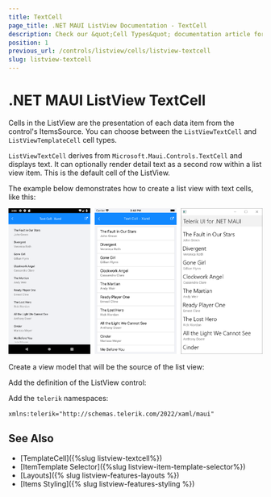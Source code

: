 ```yaml
---
title: TextCell
page_title: .NET MAUI ListView Documentation - TextCell
description: Check our &quot;Cell Types&quot; documentation article for Telerik ListView for .NET MAUI control.
position: 1
previous_url: /controls/listview/cells/listview-textcell
slug: listview-textcell
---
```


# .NET MAUI ListView TextCell

Cells in the ListView are the presentation of each data item from the control's ItemsSource. You can choose between the `ListViewTextCell` and `ListViewTemplateCell` cell types.

`ListViewTextCell` derives from `Microsoft.Maui.Controls.TextCell` and displays text. It can optionally render detail text as a second row within a list view item. This is the default cell of the ListView.

The example below demonstrates how to create a list view with text cells, like this:

![ListView Text Cell](../images/listview-celltypes-textcell.png)

Create a view model that will be the source of the list view:

<snippet id='listview-celltypes-textcell-viewmodel' />

Add the definition of the ListView control:

<snippet id='listview-celltypes-textcell-listview-xaml' />

Add the `telerik` namespaces:

```XAML
xmlns:telerik="http://schemas.telerik.com/2022/xaml/maui"
```

## See Also

- [TemplateCell]({%slug listview-textcell%})
- [ItemTemplate Selector]({%slug listview-item-template-selector%})
- [Layouts]({% slug listview-features-layouts %})
- [Items Styling]({% slug listview-features-styling %})
